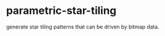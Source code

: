 parametric-star-tiling
======================

generate star tiling patterns that can be driven by bitmap data.
